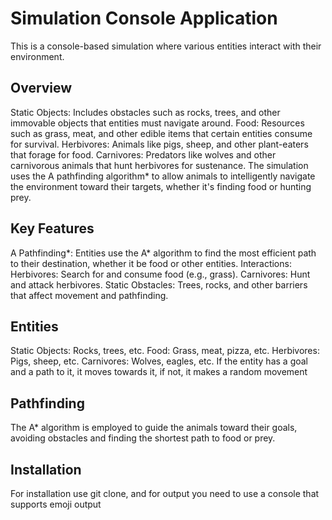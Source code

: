 # Simulation Console Application
This is a console-based simulation where various entities interact with their environment.

## Overview
Static Objects: Includes obstacles such as rocks, trees, and other immovable objects that entities must navigate around.
Food: Resources such as grass, meat, and other edible items that certain entities consume for survival.
Herbivores: Animals like pigs, sheep, and other plant-eaters that forage for food.
Carnivores: Predators like wolves and other carnivorous animals that hunt herbivores for sustenance.
The simulation uses the A pathfinding algorithm* to allow animals to intelligently navigate the environment toward their targets, whether it's finding food or hunting prey.

## Key Features
A Pathfinding*: Entities use the A* algorithm to find the most efficient path to their destination, whether it be food or other entities.
Interactions:
Herbivores: Search for and consume food (e.g., grass).
Carnivores: Hunt and attack herbivores.
Static Obstacles: Trees, rocks, and other barriers that affect movement and pathfinding.

## Entities
Static Objects: Rocks, trees, etc.
Food: Grass, meat, pizza, etc.
Herbivores: Pigs, sheep, etc.
Carnivores: Wolves, eagles, etc.
If the entity has a goal and a path to it, it moves towards it, if not, it makes a random movement

## Pathfinding
The A* algorithm is employed to guide the animals toward their goals, avoiding obstacles and finding the shortest path to food or prey.

## Installation
For installation use git clone, and for output you need to use a console that supports emoji output